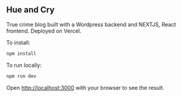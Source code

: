 ## Hue and Cry

True crime blog built with a Wordpress backend and NEXTJS, React frontend. Deployed on Vercel.

To install:

```bash
npm install
```

To run locally:

```bash
npm run dev
```

Open [http://localhost:3000](http://localhost:3000) with your browser to see the result.
